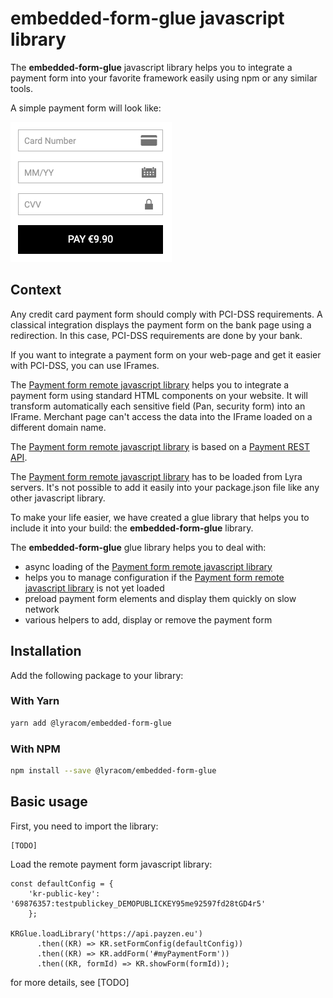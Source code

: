 # embedded-form-glue javascript library

The **embedded-form-glue** javascript library helps you to integrate a payment form into
your favorite framework easily using npm or any similar tools.

A simple payment form will look like:

![payment form](/payment_form.png)

## Context

Any credit card payment form should comply with PCI-DSS requirements. A classical integration
displays the payment form on the bank page using a redirection. In this case,
PCI-DSS requirements are done by your bank.

If you want to integrate a payment form on your web-page and get it easier with PCI-DSS, you
can use IFrames.

The [Payment form remote javascript library][JS Link] helps you to integrate a payment form using standard
HTML components on your website. It will transform automatically each sensitive field
(Pan, security form) into an IFrame. Merchant page can't access the data into the IFrame
loaded on a different domain name.

The [Payment form remote javascript library][JS Link] is based on a [Payment REST API][REST Link].

The [Payment form remote javascript library][JS Link] has to be loaded from Lyra servers. It's
not possible to add it easily into your package.json file like any other javascript library.

To make your life easier, we have created a glue library that helps you to include it into
your build: the **embedded-form-glue** library.

The **embedded-form-glue** glue library helps you to deal with:

- async loading of the [Payment form remote javascript library][JS Link]
- helps you to manage configuration if the [Payment form remote javascript library][JS Link] is not yet loaded
- preload payment form elements and display them quickly on slow network
- various helpers to add, display or remove the payment form

## Installation

Add the following package to your library:

### With Yarn

```bash
yarn add @lyracom/embedded-form-glue
```

### With NPM

```bash
npm install --save @lyracom/embedded-form-glue
```

## Basic usage

First, you need to import the library:

    [TODO]

Load the remote payment form javascript library:

    const defaultConfig = {
        'kr-public-key': '69876357:testpublickey_DEMOPUBLICKEY95me92597fd28tGD4r5'
        };

    KRGlue.loadLibrary('https://api.payzen.eu')
          .then((KR) => KR.setFormConfig(defaultConfig))
          .then((KR) => KR.addForm('#myPaymentForm'))
          .then((KR, formId) => KR.showForm(formId));

for more details, see [TODO]

[REST Link]: #
[JS Link]: #